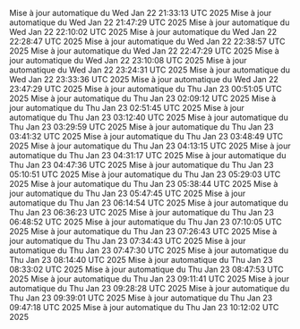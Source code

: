 Mise à jour automatique du Wed Jan 22 21:33:13 UTC 2025
Mise à jour automatique du Wed Jan 22 21:47:29 UTC 2025
Mise à jour automatique du Wed Jan 22 22:10:02 UTC 2025
Mise à jour automatique du Wed Jan 22 22:28:47 UTC 2025
Mise à jour automatique du Wed Jan 22 22:38:57 UTC 2025
Mise à jour automatique du Wed Jan 22 22:47:29 UTC 2025
Mise à jour automatique du Wed Jan 22 23:10:08 UTC 2025
Mise à jour automatique du Wed Jan 22 23:24:31 UTC 2025
Mise à jour automatique du Wed Jan 22 23:33:36 UTC 2025
Mise à jour automatique du Wed Jan 22 23:47:29 UTC 2025
Mise à jour automatique du Thu Jan 23 00:51:05 UTC 2025
Mise à jour automatique du Thu Jan 23 02:09:12 UTC 2025
Mise à jour automatique du Thu Jan 23 02:51:45 UTC 2025
Mise à jour automatique du Thu Jan 23 03:12:40 UTC 2025
Mise à jour automatique du Thu Jan 23 03:29:59 UTC 2025
Mise à jour automatique du Thu Jan 23 03:41:32 UTC 2025
Mise à jour automatique du Thu Jan 23 03:48:49 UTC 2025
Mise à jour automatique du Thu Jan 23 04:13:15 UTC 2025
Mise à jour automatique du Thu Jan 23 04:31:17 UTC 2025
Mise à jour automatique du Thu Jan 23 04:47:36 UTC 2025
Mise à jour automatique du Thu Jan 23 05:10:51 UTC 2025
Mise à jour automatique du Thu Jan 23 05:29:03 UTC 2025
Mise à jour automatique du Thu Jan 23 05:38:44 UTC 2025
Mise à jour automatique du Thu Jan 23 05:47:45 UTC 2025
Mise à jour automatique du Thu Jan 23 06:14:54 UTC 2025
Mise à jour automatique du Thu Jan 23 06:36:23 UTC 2025
Mise à jour automatique du Thu Jan 23 06:48:52 UTC 2025
Mise à jour automatique du Thu Jan 23 07:10:05 UTC 2025
Mise à jour automatique du Thu Jan 23 07:26:43 UTC 2025
Mise à jour automatique du Thu Jan 23 07:34:43 UTC 2025
Mise à jour automatique du Thu Jan 23 07:47:30 UTC 2025
Mise à jour automatique du Thu Jan 23 08:14:40 UTC 2025
Mise à jour automatique du Thu Jan 23 08:33:02 UTC 2025
Mise à jour automatique du Thu Jan 23 08:47:53 UTC 2025
Mise à jour automatique du Thu Jan 23 09:11:41 UTC 2025
Mise à jour automatique du Thu Jan 23 09:28:28 UTC 2025
Mise à jour automatique du Thu Jan 23 09:39:01 UTC 2025
Mise à jour automatique du Thu Jan 23 09:47:18 UTC 2025
Mise à jour automatique du Thu Jan 23 10:12:02 UTC 2025

